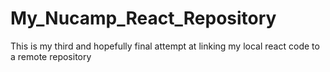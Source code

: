 # My_Nucamp_React_Repository
This is my third and hopefully final attempt at linking my local react code to a remote repository
